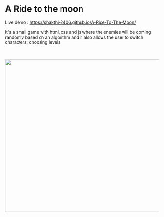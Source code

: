 # A Ride to the moon

Live demo : https://shakthi-2406.github.io/A-Ride-To-The-Moon/

It's a small game with html, css and js where the enemies will be coming randomly based on an algorithm and it also allows the user to switch characters, choosing levels.

</hr></br>
</br> 
<img src="https://user-images.githubusercontent.com/84411432/204054618-5b464ce9-3101-4651-b9cd-0bbc1d6aa615.png" style=" width:900px ; height:500px; margin-bottom:100px">
</br>
